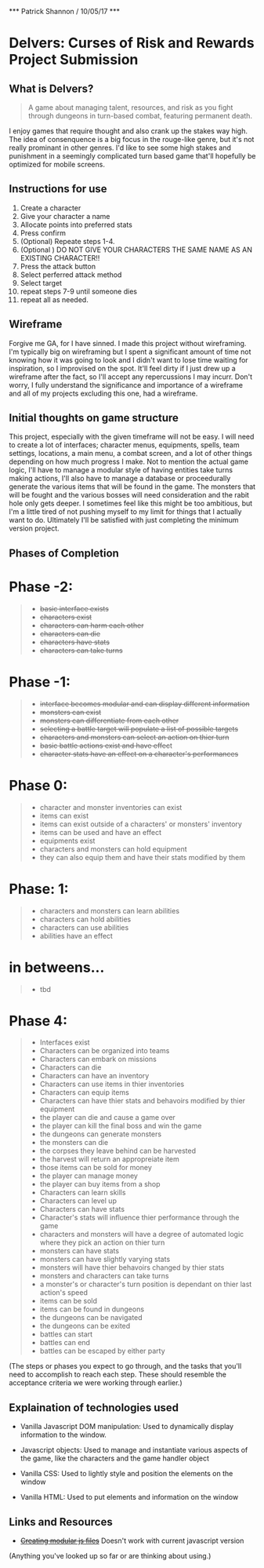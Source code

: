 *** Patrick Shannon / 10/05/17 ***

# Delvers: Curses of Risk and Rewards Project Submission

## What is Delvers?
>A game about managing talent, resources, and risk as you fight through dungeons in turn-based combat, featuring permanent death.

I enjoy games that require thought and also crank up the stakes way high. The idea of consenquence is a big focus in the rouge-like genre, but it's not really prominant in other genres. I'd like to see some high stakes and punishment in a seemingly complicated turn based game that'll hopefully be optimized for mobile screens.

## Instructions for use

1. Create a character
2. Give your character a name
3. Allocate points into preferred stats
4. Press confirm
5. (Optional) Repeate steps 1-4.
6. (Optional <IMPORTANT>) DO NOT GIVE YOUR CHARACTERS THE SAME NAME AS AN EXISTING CHARACTER!!
7. Press the attack button
8. Select perferred attack method
9. Select target
10. repeat steps 7-9 until someone dies
11. repeat all as needed.

## Wireframe

Forgive me GA, for I have sinned. I made this project without wireframing. I'm typically big on wireframing but I spent a significant amount of time not knowing how it was going to look and I didn't want to lose time waiting for inspiration, so I improvised on the spot. It'll feel dirty if I just drew up a wireframe after the fact, so I'll accept any repercussions I may incurr. Don't worry, I fully understand the significance and importance of a wireframe and all of my projects excluding this one, had a wireframe.

## Initial thoughts on game structure
This project, especially with the given timeframe will not be easy. I will need to create a lot of interfaces; character menus, equipments, spells, team settings, locations, a main menu, a combat screen, and a lot of other things depending on how much progress I make. Not to mention the actual game logic, I'll have to manage a modular style of having entities take turns making actions, I'll also have to manage a database or proceedurally generate the various items that will be found in the game. The monsters that will be fought and the various bosses will need consideration and the rabit hole only gets deeper. I sometimes feel like this might be too ambitious, but I'm a little tired of not pushing myself to my limit for things that I actually want to do. Ultimately I'll be satisfied with just completing the minimum version project.

## Phases of Completion

# Phase -2:

>- ~~basic interface exists~~
>- ~~characters exist~~
>- ~~characters can harm each other~~
>- ~~characters can die~~
>- ~~characters have stats~~
>- ~~characters can take turns~~

# Phase -1:

>- ~~interface becomes modular and can display different information~~
>- ~~monsters can exist~~
>- ~~monsters can differentiate from each other~~
>- ~~selecting a battle target will populate a list of possible targets~~
>- ~~characters and monsters can select an action on thier turn~~
>- ~~basic battle actions exist and have effec~~t
>- ~~character stats have an effect on a character's performances~~

# Phase 0:

>- character and monster inventories can exist
>- items can exist
>- items can exist outside of a characters' or monsters' inventory
>- items can be used and have an effect
>- equipments exist
>- characters and monsters can hold equipment
>- they can also equip them and have their stats modified by them

# Phase: 1:

>- characters and monsters can learn abilities
>- characters can hold abilities
>- characters can use abilities
>- abilities have an effect

# in betweens...
>- tbd

# Phase 4:

>- Interfaces exist
>- Characters can be organized into teams
>- Characters can embark on missions
>- Characters can die
>- Characters can have an inventory
>- Characters can use items in thier inventories
>- Characters can equip items
>- Characters can have thier stats and behavoirs modified by thier equipment
>- the player can die and cause a game over
>- the player can kill the final boss and win the game
>- the dungeons can generate monsters
>- the monsters can die
>- the corpses they leave behind can be harvested
>- the harvest will return an appropreiate item
>- those items can be sold for money
>- the player can manage money
>- the player can buy items from a shop
>- Characters can learn skills
>- Characters can level up
>- Characters can have stats 
>- Character's stats will influence thier performance through the game
>- characters and monsters will have a degree of automated logic where they pick an action on thier turn
>- monsters can have stats
>- monsters can have slightly varying stats
>- monsters will have thier behavoirs changed by thier stats
>- monsters and characters can take turns 
>- a monster's or character's turn position is dependant on thier last action's speed
>- items can be sold
>- items can be found in dungeons
>- the dungeons can be navigated
>- the dungeons can be exited
>- battles can start
>- battles can end
>- battles can be escaped by either party

(The steps or phases you expect to go through, and the tasks that you'll need to accomplish to reach each step. These should resemble the acceptance criteria we were working through earlier.)

## Explaination of technologies used

- Vanilla Javascript DOM manipulation: Used to dynamically display information to the window.

- Javascript objects: Used to manage and instantiate various aspects of the game, like the characters and the game handler object

- Vanilla CSS: Used to lightly style and position the elements on the window

- Vanilla HTML: Used to put elements and information on the window

## Links and Resources
- [~~Creating modular js files~~](https://developer.mozilla.org/en-US/docs/Web/JavaScript/Reference/Statements/import) Doesn't work with current javascript version

(Anything you've looked up so far or are thinking about using.)
